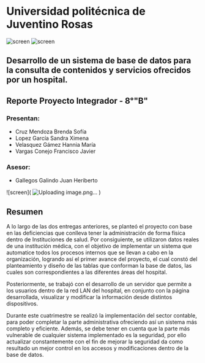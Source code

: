 # Universidad politécnica de Juventino Rosas 

![screen]( https://encrypted-tbn0.gstatic.com/images?q=tbn:ANd9GcSiG0DbxySxNXC16jJg_ComAS-wtDkVwRDCnVieX40v2wpZO9lqcA1P6gm_Hj0p_JmQZEM&usqp=CAU )
![screen]( https://encrypted-tbn0.gstatic.com/images?q=tbn:ANd9GcSs6oXy_k2SdOhlDPwrMYydfJd6RDtr98hzFA&s )
## Desarrollo de un sistema de base de datos para la consulta de contenidos y servicios ofrecidos por un hospital.
## Reporte Proyecto Integrador - 8°"B" 

### Presentan:

* Cruz Mendoza Brenda Sofía
* Lopez García Sandra Ximena
* Velasquez Gámez Hannia María
* Vargas Conejo Francisco Javier

### Asesor:
* Gallegos Galindo Juan Heriberto

![screen]( ![Uploading image.png…]()
 )

## Resumen

A lo largo de las dos entregas anteriores, se planteó el proyecto con base en las deficiencias que conlleva tener la administración de forma física dentro de Instituciones de salud.
Por consiguiente, se utilizaron datos reales de una institución médica, con el objetivo de implementar un sistema que automatice todos los procesos internos que se llevan a cabo en la organización, logrando así el primer avance del proyecto, el cual constó del planteamiento y diseño de las tablas que conforman la base de datos, las cuales son correspondientes a las diferentes áreas del hospital.

Posteriormente, se trabajó con el desarrollo de un servidor que permite a los usuarios dentro de la red LAN del hospital, en conjunto con la página desarrollada, visualizar y modificar la información desde distintos dispositivos.

Durante este cuatrimestre se realizó la implementación del sector contable, para poder completar la parte administrativa ofreciendo así un sistema más completo y eficiente.
Además, se debe tener en cuenta que la parte más vulnerable de cualquier sistema implementado es la seguridad, por ello actualizar constantemente con el fin de mejorar la seguridad da como resultado un mejor control en los accesos y modificaciones dentro de la base de datos.
